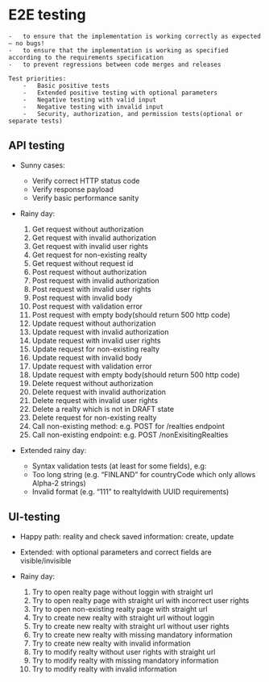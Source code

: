 # E2E testing

    -	to ensure that the implementation is working correctly as expected — no bugs!
    -	to ensure that the implementation is working as specified according to the requirements specification
    -	to prevent regressions between code merges and releases

    Test priorities:
        -	Basic positive tests
        -	Extended positive testing with optional parameters
        -	Negative testing with valid input
        -	Negative testing with invalid input
        -	Security, authorization, and permission tests(optional or separate tests)

## API testing

- Sunny cases:

  - Verify correct HTTP status code
  - Verify response payload
  - Verify basic performance sanity

- Rainy day:

  1. Get request without authorization
  2. Get request with invalid authorization
  3. Get request with invalid user rights
  4. Get request for non-existing realty
  5. Get request without request id
  6. Post request without authorization
  7. Post request with invalid authorization
  8. Post request with invalid user rights
  9. Post request with invalid body
  10. Post request with validation error
  11. Post request with empty body(should return 500 http code)
  12. Update request without authorization
  13. Update request with invalid authorization
  14. Update request with invalid user rights
  15. Update request for non-existing realty
  16. Update request with invalid body
  17. Update request with validation error
  18. Update request with empty body(should return 500 http code)
  19. Delete request without authorization
  20. Delete request with invalid authorization
  21. Delete request with invalid user rights
  22. Delete a realty which is not in DRAFT state
  23. Delete request for non-existing realty
  24. Call non-existing method: e.g. POST for /realties endpoint
  25. Call non-existing endpoint: e.g. POST /nonExisitingRealties

- Extended rainy day:
  - Syntax validation tests (at least for some fields), e.g:
  - Too long string (e.g. “FINLAND” for countryCode which only allows Alpha-2 strings)
  - Invalid format (e.g. “111” to realtyIdwith UUID requirements)

## UI-testing

- Happy path: reality and check saved information: create, update

- Extended: with optional parameters and correct fields are visible/invisible

- Rainy day:

  1.  Try to open realty page without loggin with straight url
  2.  Try to open realty page with straight url with incorrect user rights
  3.  Try to open non-existing realty page with straight url
  4.  Try to create new realty with straight url without loggin
  5.  Try to create new realty with straight url without user rights
  6.  Try to create new realty with missing mandatory information
  7.  Try to create new realty with invalid information
  8.  Try to modify realty without user rights with straight url
  9.  Try to modify realty with missing mandatory information
  10. Try to modify realty with invalid information


